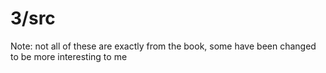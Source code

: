 # 3/src
Note: not all of these are exactly from the book, some have been changed to be more interesting to me
